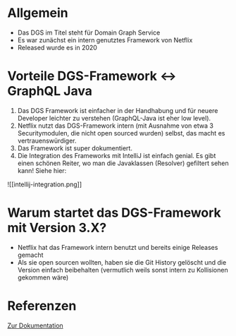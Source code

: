 # Allgemein
- Das DGS im Titel steht für Domain Graph Service
- Es war zunächst ein intern genutztes Framework von Netflix
- Released wurde es in 2020

# Vorteile DGS-Framework \<-\> GraphQL Java
1) Das DGS Framework ist einfacher in der Handhabung und für neuere Developer leichter zu verstehen (GraphQL-Java ist eher low level).
3) Netflix nutzt das DGS-Framework intern (mit Ausnahme von etwa 3 Securitymodulen, die nicht open sourced wurden) selbst, das macht es vertrauenswürdiger.
4) Das Framework ist super dokumentiert.
5) Die Integration des Frameworks mit IntelliJ ist einfach genial. Es gibt einen schönen Reiter, wo man die Javaklassen (Resolver) gefiltert sehen kann! Siehe hier:

![[intellij-integration.png]]

# Warum startet das DGS-Framework mit Version 3.X?
- Netflix hat das Framework intern benutzt und bereits einige Releases gemacht
- Als sie open sourcen wollten, haben sie die Git History gelöscht und die Version einfach beibehalten (vermutlich weils sonst intern zu Kollisionen gekommen wäre)

# Referenzen
[Zur Dokumentation](https://netflix.github.io/dgs/getting-started/)